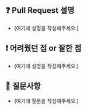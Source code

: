 ## ❓ Pull Request 설명
- (여기에 설명을 작성해주세요.)


## ❗️ 어려웠던 점 or 잘한 점
- (여기에 설명을 작성해주세요.)


## 🙋 질문사항
- (여기에 질문을 작성해주세요.)

